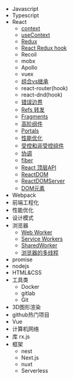 <!-- - 开始 -->
  <!-- - [概述](/README.md) -->
- Javascript
- Typescript
- React
  - [context](/react/Context.md)
  - [useContext](/react/useContext.md)
  - [Redux](/react/redux.md)
  - [React Redux hook](/react/react-redux.md)
  - Recoil
  - mobx
  - Apollo
  - vuex
  - [组合vs继承](/react/组合vs继承.md)
  - react-router(hook)
  - react-dnd(hook)
  - [错误边界](/react/错误边界.md)
  - [Refs 转发](/react/Refs转发.md)
  - [Fragments](/react/Fragments.md)
  - [高阶组件](/react/高阶组件.md)
  - [Portals](/react/Portals.md)
  - [性能优化](/react/性能优化.md)
  - [受控和非受控组件](/react/受控和非受控组件.md)
  - [协调](/react/协调.md)
  - [fiber](/react/fiber.md)
  - [React 顶层API](/react/apiReference.md)
  - [ReactDOM](/react/ReactDOM.md)
  - [ReactDOMServer](/react/ReactDOMServer.md)
  - [DOM元素](/react/DOM元素.md)
- Webpack
- 前端工程化
- 性能优化
- 设计模式
- 浏览器
  - [Web Worker](/react/webWorker.md)
  - [Service Workers](/react/seviceWorker.md)
  - [SharedWorker](/react/sharedWorker.md)
  - [浏览器的多线程](/react/浏览器的多线程.md)
- promise
- nodejs
- HTML&CSS
- 工具类
  - Docker
  - gitlab
  - Git
- 3D图形渲染
- github热门项目
- Vue
- 计算机网络
- 库
  rx.js
- 框架
  - nest
  - Next.js
  - nuxt
  - Serverless

